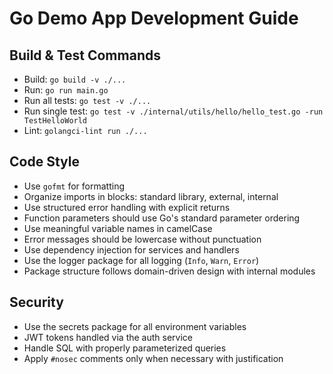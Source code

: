 # Go Demo App Development Guide

## Build & Test Commands

- Build: `go build -v ./...`
- Run: `go run main.go`
- Run all tests: `go test -v ./...`
- Run single test: `go test -v ./internal/utils/hello/hello_test.go -run TestHelloWorld`
- Lint: `golangci-lint run ./...`

## Code Style

- Use `gofmt` for formatting
- Organize imports in blocks: standard library, external, internal
- Use structured error handling with explicit returns
- Function parameters should use Go's standard parameter ordering
- Use meaningful variable names in camelCase
- Error messages should be lowercase without punctuation
- Use dependency injection for services and handlers
- Use the logger package for all logging (`Info`, `Warn`, `Error`)
- Package structure follows domain-driven design with internal modules

## Security

- Use the secrets package for all environment variables
- JWT tokens handled via the auth service
- Handle SQL with properly parameterized queries
- Apply `#nosec` comments only when necessary with justification